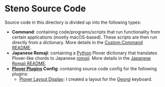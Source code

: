 # Steno Source Code

Source code in this directory is divided up into the following types:

- **Command**: containing code/programs/scripts that run functionality from
  certain applications (mostly macOS-based). These scripts are then run directly
  from a dictionary. More details in the [Custom Command README][].
- **Japanese Romaji**: containing a [Python][] Plover dictionary that translates
  Plover-like chords to Japanese _[romaji][]_. More details in the
  [Japanese Romaji README][].
- **[Plover Plugins][] Config**: containing source code config for the following
  plugins:
  - [Plover Layout Display][]: I created a layout for the [Georgi][] keyboard.

[Custom Command README]: ./command
[Georgi]: https://www.gboards.ca/product/georgi
[Japanese Romaji README]: ./japanese_romaji
[Plover Layout Display]: https://github.com/morinted/plover_layout_display
[Plover Plugins]: https://github.com/openstenoproject/plover/wiki/Plugins
[Python]: https://www.python.org/
[romaji]: https://en.wikipedia.org/wiki/Romanization_of_Japanese
